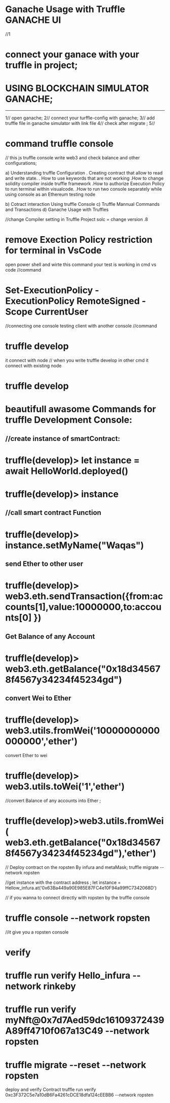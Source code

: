 # Ganache Usage with Truffle GANACHE UI

//1

# connect your ganace with your truffle in project;

# USING BLOCKCHAIN SIMULATOR GANACHE;

---

1// open ganache;
2// connect your turffle-config with ganache;
3// add truffle file in ganache simulator with link file
4// check after migrate ;
5//

# command truffle console

// this js truffle console write web3 and check balance and other configurations;

a) Understanding truffle Configuration
. Creating contract that allow to read and write state.
. How to use keywords that are not working
.How to change solidity compiler inside truffle framework
.How to authorize Execution Policy to run terminal within visualcode.
.How to run two console separately while using console as an Ethereum testing node

b) Cotract interaction Using truffle Console
c) Truffle Mannual Commands and Transactions
d) Ganache Usage with Truffles

//change Compiler setting in Truffle Project
solc = change version .8

# remove Exection Policy restriction for terminal in VsCode

open power shell and wirte this command your test is working in cmd vs code
//command

# Set-ExecutionPolicy -ExecutionPolicy RemoteSigned -Scope CurrentUser

//connecting one console testing client with another console
//command

# truffle develop

it connect with node
// when you write truffle develop in other cmd it connect with existing node

# truffle develop

# beautifull awasome Commands for truffle Development Console:

## //create instance of smartContract:

# truffle(develop)> let instance = await HelloWorld.deployed()

# truffle(develop)> instance

## //call smart contract Function

# truffle(develop)> instance.setMyName("Waqas")

## send Ether to other user

# truffle(develop)> web3.eth.sendTransaction({from:accounts[1],value:10000000,to:accounts[0] })

## Get Balance of any Account

# truffle(develop)> web3.eth.getBalance("0x18d345678f4567y34234f45234gd")

## convert Wei to Ether

# truffle(develop)> web3.utils.fromWei('10000000000000000','ether')

convert Ether to wei

# truffle(develop)> web3.utils.toWei('1','ether')

//convert Balance of any accounts into Ether ;

# truffle(develop)>web3.utils.fromWei( web3.eth.getBalance("0x18d345678f4567y34234f45234gd"),'ether')

//
Deploy contract on the ropsten By infura and metaMask;
truffle migrate --network ropsten

//get instance with the contract address ;
let instance = Hellow_infura.at('0x63Ba449a90E985E87FC4e10F94a99ffC7342068D')

// if you wanna to connect directly with ropsten by the truffle console

# truffle console --network ropsten

//it give you a ropsten console

# verify

# truffle run verify Hello_infura --network rinkeby

# truffle run verify myNft@0x7d7Aed59dc16109372439A89ff4710f067a13C49 --network ropsten

# truffle migrate --reset --network ropsten

deploy and verify Contract
truffle run verify 0xc3F372C5e7a10dB6Fa4261cDCE18dfa124cEEBB6 --network ropsten
